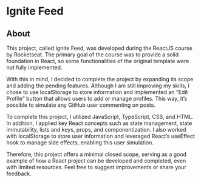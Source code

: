 # Ignite Feed

## About

This project, called Ignite Feed, was developed during the ReactJS course by Rocketseat. The primary goal of the course was to provide a solid foundation in React, so some functionalities of the original template were not fully implemented.

With this in mind, I decided to complete the project by expanding its scope and adding the pending features. Although I am still improving my skills, I chose to use localStorage to store information and implemented an “Edit Profile” button that allows users to add or manage profiles. This way, it’s possible to simulate any GitHub user commenting on posts.

To complete this project, I utilized JavaScript, TypeScript, CSS, and HTML. In addition, I applied key React concepts such as state management, state immutability, lists and keys, props, and componentization. I also worked with localStorage to store user information and leveraged React’s useEffect hook to manage side effects, enabling this user simulation.

Therefore, this project offers a minimal closed scope, serving as a good example of how a React project can be developed and completed, even with limited resources. Feel free to suggest improvements or share your feedback.
